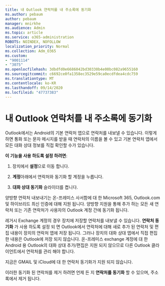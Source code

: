 ```yaml
---
title: 내 Outlook 연락처를 내 주소록에 동기화
ms.author: pebaum
author: pebaum
manager: mnirkhe
ms.audience: Admin
ms.topic: article
ms.service: o365-administration
ROBOTS: NOINDEX, NOFOLLOW
localization_priority: Normal
ms.collection: Adm_O365
ms.custom:
- "9001114"
- "3075"
ms.openlocfilehash: 3dbdfd0e6686042bd30330b4e00bc082a9655160
ms.sourcegitcommit: c6692ce0fa1358ec3529e59ca0ecdfdea4cdc759
ms.translationtype: MT
ms.contentlocale: ko-KR
ms.lasthandoff: 09/14/2020
ms.locfileid: "47737383"
---
```

# <a name="sync-my-outlook-contacts-to-my-address-book"></a>내 Outlook 연락처를 내 주소록에 동기화

Outlook에서는 Android의 기본 연락처 앱으로 연락처를 내보낼 수 있습니다. 이렇게 하면 통화 또는 문자 메시지를 받을 때 연락처의 이름을 볼 수 있고 기본 연락처 앱에서 모든 대화 상대 정보를 직접 확인할 수가 있습니다.
 
**이 기능을 사용 하도록 설정 하려면**:
 
1. 장치에서 **설정**으로 이동 합니다.

2. **계정**아래에서 연락처와 동기화 할 계정을 누릅니다.

3. **대화 상대 동기화** 슬라이더를 켭니다.
 
양방향 연락처 내보내기는 온-프레미스 사서함에 대 한 Microsoft 365, Outlook.com 및 하이브리드 최신 인증에 대해 지원 됩니다. 양방향 지원을 통해 추가 하는 모든 새 연락처 또는 기존 연락처가 사용자의 Outlook 계정 간에 동기화 됩니다.
 
레거시 Exchange 계정의 경우 장치에 저장할 연락처를 내보낼 수 있습니다. **연락처 동기화** 가 사용 하도록 설정 되 면 Outlook에서 연락처에 대해 새로 추가 된 연락처 및 편집 내용이 장치의 연락처 앱에 저장 됩니다. 그러나 장치의 대화 상대 앱에서 직접 편집한 내용은 Outlook에 저장 되지 않습니다. 온-프레미스 exchange 계정에 대 한 Android 용 Outlook의 대화 상대 추가/편집은 지원 되지 않으므로 다른 Outlook 클라이언트에서 연락처를 관리 해야 합니다.
 
지금은 GMAIL 및 iCloud에 대 한 연락처 동기화가 지원 되지 않습니다.
 
이러한 동기화 된 연락처를 제거 하려면 언제 든 지 **연락처를 동기화** 할 수 있으며, 주소록에서 제거 됩니다.
